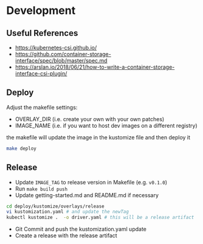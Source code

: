 # Development

## Useful References
- https://kubernetes-csi.github.io/
- https://github.com/container-storage-interface/spec/blob/master/spec.md
- https://arslan.io/2018/06/21/how-to-write-a-container-storage-interface-csi-plugin/


## Deploy

Adjust the makefile settings:
- OVERLAY_DIR (i.e. create your own with your own patches)
- IMAGE_NAME (i.e. if you want to host dev images on a different registry)

the makefile will update the image in the kustomize file and then deploy it

```bash
make deploy
```


## Release
- Update `IMAGE_TAG` to release version in Makefile (e.g. `v0.1.0`)
- Run `make build push`
- Update getting-started.md and README.md if necessary

```bash
cd deploy/kustomize/overlays/release
vi kustomization.yaml # and update the newTag
kubectl kustomize .  -o driver.yaml # this will be a release artifact
```

- Git Commit and push the kustomization.yaml update
- Create a release with the release artifact


